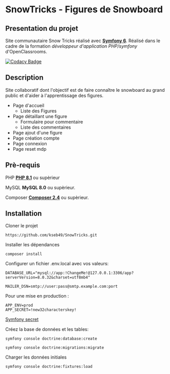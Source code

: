 # SnowTricks - Figures de Snowboard

## Presentation du projet
Site communautaire Snow Tricks réalisé avec [**Symfony 6**](https://symfony.com/).
Réalisé dans le cadre de la formation _développeur d'application PHP/symfony_ d'OpenClassrooms.

[![Codacy Badge](https://app.codacy.com/project/badge/Grade/383f44a9ae874cd2bfb1af4c0c20654d)](https://app.codacy.com/gh/kseb49/SnowTricks/dashboard?utm_source=gh&utm_medium=referral&utm_content=&utm_campaign=Badge_grade)

## Description
Site collaboratif dont l'objectif est de faire connaître le snowboard au grand public et d'aider à l'apprentissage des figures.

- Page d'accueil
    * Liste des Figures
- Page détaillant une figure
    * Formulaire pour commentaire
    * Liste des commentaires
- Page ajout d'une figure
- Page création compte
- Page connexion
- Page reset mdp


## Prè-requis

PHP
[**PHP 8.1**](https://www.php.net/downloads) ou supèrieur

MySQL
**MySQL 8.0** ou supèrieur.

Composer
[**Composer 2.4**](https://getcomposer.org/download/) ou supèrieur.

## Installation

Cloner le projet

```https://github.com/kseb49/SnowTricks.git```

Installer les dépendances

 ```composer install```

 Configurer un fichier .env.local avec vos valeurs:
 ```Dotenv
DATABASE_URL="mysql://app:!ChangeMe!@127.0.0.1:3306/app?serverVersion=8.0.32&charset=utf8mb4"

MAILER_DSN=smtp://user:pass@smtp.example.com:port
```
Pour une mise en production :

```Dotenv
APP_ENV=prod
APP_SECRET=!new32characterskey!
```
[Symfony secret](https://symfony.com/doc/current/reference/configuration/framework.html#secret)

 Créez la base de données et les tables:

```symfony console doctrine:database:create```

```symfony console doctrine:migrations:migrate```

Charger les données initiales

```symfony console doctrine:fixtures:load```